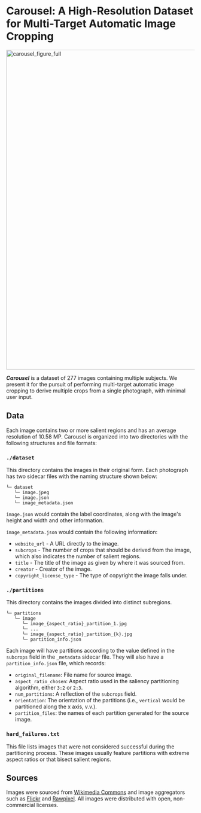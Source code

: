# Carousel: A High-Resolution Dataset for Multi-Target Automatic Image Cropping

<img width="864" height="855" alt="carousel_figure_full" src="https://github.com/user-attachments/assets/820ce3c9-07eb-4706-af17-ea154475924f" />

***Carousel*** is a dataset of 277 images containing multiple subjects. We present it for the pursuit of performing multi-target automatic image cropping to derive multiple crops from a single photograph, with minimal user input.

## Data

Each image contains two or more salient regions and has an average resolution of 10.58 MP. Carousel is organized into two directories with the following structures and file formats:

### `./dataset`

This directory contains the images in their original form. Each photograph has two sidecar files with the naming structure shown below:

```
└─ dataset
   └─ image.jpeg
   └─ image.json
   └─ image_metadata.json
```

`image.json` would contain the label coordinates, along with the image's height and width and other information.

`image_metadata.json` would contain the following information:
- `website_url` - A URL directly to the image.
- `subcrops` - The number of crops that should be derived from the image, which also indicates the number of salient regions.
- `title` - The title of the image as given by where it was sourced from.
- `creator` - Creator of the image.
- `copyright_license_type` - The type of copyright the image falls under.

### `./partitions`

This directory contains the images divided into distinct subregions.

```
└─ partitions
   └─ image
      └─ image_{aspect_ratio}_partition_1.jpg
      └─ ...
      └─ image_{aspect_ratio}_partition_{k}.jpg
      └─ partition_info.json
```

Each image will have partitions according to the value defined in the `subcrops` field in the `_metadata` sidecar file. They will also have a `partition_info.json` file, which records:
- `original_filename`: File name for source image.
- `aspect_ratio_chosen`: Aspect ratio used in the saliency partitioning algorithm, either `3:2` or `2:3`.
- `num_partitions`: A reflection of the `subcrops` field.
- `orientation`: The orientation of the partitions (i.e., `vertical` would be partitioned along the x axis, v.v.).
- `partition_files`: the names of each partition generated for the source image.

### `hard_failures.txt`

This file lists images that were not considered successful during the partitioning process. These images usually feature partitions with extreme aspect ratios or that bisect salient regions.

## Sources

Images were sourced from [Wikimedia Commons](https://commons.wikimedia.org/wiki/Main_Page) and image aggregators such as [Flickr](https://www.flickr.com/) and [Rawpixel](https://www.rawpixel.com/). All images were distributed with open, non-commercial licenses.
